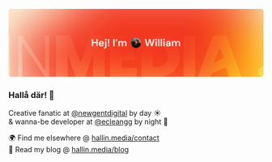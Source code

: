 ![Profile banner for @whallin](/profile/banner.png)

### Hallå där! 👋

Creative fanatic at [@newgentdigital](https://github.com/newgentdigital) by day ☀️
<br>
& wanna-be developer at [@ecleangg](https://github.com/ecleangg) by night 🌙

🌍 Find me elsewhere @ [hallin.media/contact](https://hallin.media/contact/)
<br>
📜 Read my blog @ [hallin.media/blog](https://hallin.media/blog/)
